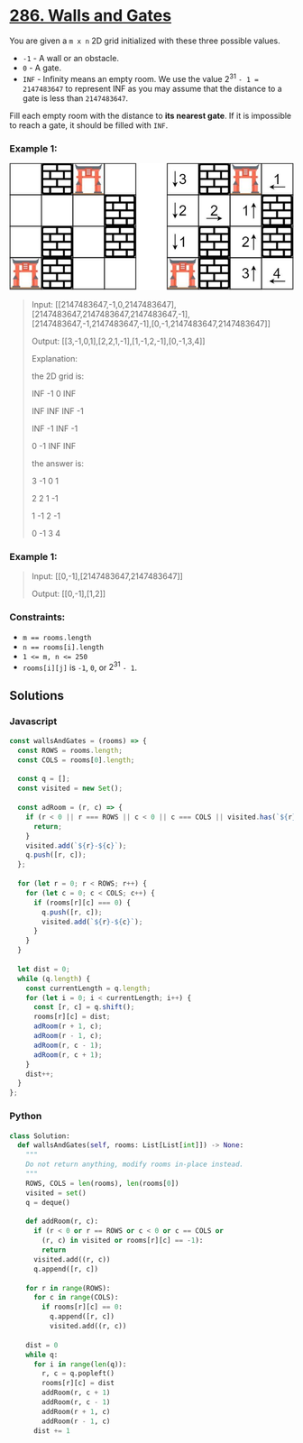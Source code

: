 # [286. Walls and Gates](https://leetcode.com/problems/walls-and-gates/description/)

You are given a `m x n` 2D grid initialized with these three possible values.

- `-1` - A wall or an obstacle.
- `0` - A gate.
- `INF` - Infinity means an empty room. We use the value $2^{31}$ `- 1 = 2147483647` to represent INF as you may assume that the distance to a gate is less than `2147483647`.

Fill each empty room with the distance to **its nearest gate**. If it is impossible to reach a gate, it should be filled with `INF`.


### Example 1:
![](./images/grid.jpg)
> Input: [[2147483647,-1,0,2147483647],[2147483647,2147483647,2147483647,-1],[2147483647,-1,2147483647,-1],[0,-1,2147483647,2147483647]]
>
> Output: [[3,-1,0,1],[2,2,1,-1],[1,-1,2,-1],[0,-1,3,4]]
>
> Explanation:
>
> the 2D grid is:
>
> INF  -1  0  INF
>
> INF INF INF  -1
>
> INF  -1 INF  -1
>
>   0  -1 INF INF
>
> the answer is:
>
>  3  -1   0   1
>
>  2   2   1  -1
>
>  1  -1   2  -1
>
>  0  -1   3   4


### Example 1:
> Input: [[0,-1],[2147483647,2147483647]]
>
> Output: [[0,-1],[1,2]]


### Constraints:
- `m == rooms.length`
- `n == rooms[i].length`
- `1 <= m, n <= 250`
- `rooms[i][j]` is `-1`, `0`, or $2^{31}$ `- 1`.

## Solutions

### Javascript
```javascript
const wallsAndGates = (rooms) => {
  const ROWS = rooms.length;
  const COLS = rooms[0].length;

  const q = [];
  const visited = new Set();

  const adRoom = (r, c) => {
    if (r < 0 || r === ROWS || c < 0 || c === COLS || visited.has(`${r}-${c}`) || rooms[r][c] === -1) {
      return;
    }
    visited.add(`${r}-${c}`);
    q.push([r, c]);
  };

  for (let r = 0; r < ROWS; r++) {
    for (let c = 0; c < COLS; c++) {
      if (rooms[r][c] === 0) {
        q.push([r, c]);
        visited.add(`${r}-${c}`);
      }
    }
  }

  let dist = 0;
  while (q.length) {
    const currentLength = q.length;
    for (let i = 0; i < currentLength; i++) {
      const [r, c] = q.shift();
      rooms[r][c] = dist;
      adRoom(r + 1, c);
      adRoom(r - 1, c);
      adRoom(r, c - 1);
      adRoom(r, c + 1);
    }
    dist++;
  }
};
```

### Python
```python
class Solution:
  def wallsAndGates(self, rooms: List[List[int]]) -> None:
    """
    Do not return anything, modify rooms in-place instead.
    """
    ROWS, COLS = len(rooms), len(rooms[0])
    visited = set()
    q = deque()

    def addRoom(r, c):
      if (r < 0 or r == ROWS or c < 0 or c == COLS or
        (r, c) in visited or rooms[r][c] == -1):
        return
      visited.add((r, c))
      q.append([r, c])

    for r in range(ROWS):
      for c in range(COLS):
        if rooms[r][c] == 0:
          q.append([r, c])
          visited.add((r, c))

    dist = 0
    while q:
      for i in range(len(q)):
        r, c = q.popleft()
        rooms[r][c] = dist
        addRoom(r, c + 1)
        addRoom(r, c - 1)
        addRoom(r + 1, c)
        addRoom(r - 1, c)
      dist += 1
```